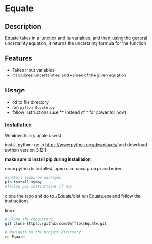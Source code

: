 # Equate

## Description

Equate takes in a function and its variables, and then, using the general uncertainty equation, it returns the uncertainty formula for the function

## Features

- Takes input variables
- Calculates uncertainties and values of the given equation

## Usage
- cd to file directory
- run ```python Equate.py```
- follow instructions (use ** instead of ^ for power for now)


### Installation
Windows(sorry apple users):

install python: go to https://www.python.org/downloads/ and download python version 3.12.1

**make sure to install pip during installation**

once python is installed, open command prompt and enter:
```bash
#install required packages
pip install sympy
#follow pip instructions if any
```

clone the repo and go to ./Equate/dist
run Equate.exe and follow the instructions


linux: 
```bash
# Clone the repository
git clone https://github.com/Wafflol/Equate.git

# Navigate to the project directory
cd Equate
